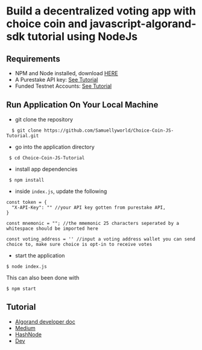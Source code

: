 # Build a decentralized voting app with choice coin and javascript-algorand-sdk tutorial using NodeJs

## Requirements

* NPM and Node installed, download [HERE](https://phoenixnap.com/kb/install-node-js-npm-on-windows)
* A Purestake API key: [See Tutorial](https://developer.algorand.org/tutorials/getting-started-purestake-api-service/)
* Funded Testnet Accounts: [See Tutorial](https://developer.algorand.org/tutorials/create-account-testnet-javascript/)

## Run Application On Your Local Machine

* git clone the repository

```
  $ git clone https://github.com/Samuellyworld/Choice-Coin-JS-Tutorial.git
```
* go into the application directory

```
 $ cd Choice-Coin-JS-Tutorial
```
* install app dependencies
```
 $ npm install
```
* inside `index.js`, update the following 
```
const token = {
  "X-API-Key": "" //your API key gotten from purestake API, 
}

const mnemonic = ""; //the mmemonic 25 characters seperated by a whitespace should be imported here

const voting_address = '' //input a voting address wallet you can send choice to, make sure choice is opt-in to receive votes

```
* start the application 
```
$ node index.js
```
This can also been done with
```
$ npm start
```

## Tutorial

* [Algorand developer doc]()
* [Medium](https://samuel-tosin.medium.com/build-a-decentralized-voting-app-with-choice-coin-and-javascript-algorand-sdk-using-nodejs-1a0101ec0d75)
* [HashNode](https://hashnode.com/post/build-a-decentralized-voting-app-with-choice-coin-and-javascript-algorand-sdk-using-nodejs-ckynmu5n304yhfms11ib9dv7q)
* [Dev](https://dev.to/samuellyworld/build-a-decentralized-voting-app-with-choice-coin-and-javascript-algorand-sdk-using-nodejs-43j3)
